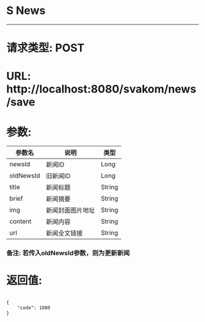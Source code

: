 # S News
---
# 请求类型: POST
# URL: http://localhost:8080/svakom/news/save
# 参数:
参数名     | 说明           | 类型
-----     |--------------- | ----
newsId    | 新闻ID          | Long
oldNewsId | 旧新闻ID        | Long
title     | 新闻标题        | String
brief     | 新闻摘要        | String
img       | 新闻封面图片地址 | String
content   | 新闻内容        | String
url       | 新闻全文链接     | String
### 备注: 若传入oldNewsId参数，则为更新新闻
# 返回值:
<pre><code>
{
    "code": 1000
}
</code></pre>
